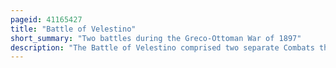 ```yaml
---
pageid: 41165427
title: "Battle of Velestino"
short_summary: "Two battles during the Greco-Ottoman War of 1897"
description: "The Battle of Velestino comprised two separate Combats that took Place on 27 april189730 April1897 and 5 May18976 may 1897 between the Greek and ottoman Armies at Velestino in Thessaly as Part of the Greco-Turk."
---
```

